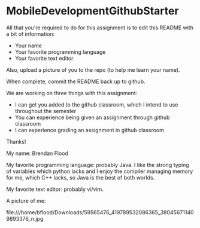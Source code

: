 # MobileDevelopmentGithubStarter

All that you're required to do for this assignment is to edit this README with a bit of information:

* Your name
* Your favorite programming language
* Your favorite text editor

Also, upload a picture of you to the repo (to help me learn your name).

When complete, commit the README back up to github.

We are working on three things with this assignment:
  * I can get you added to the github classroom, which I intend to use throughout the semester
  * You can experience being given an assignment through github classroom
  * I can experience grading an assignment in github classroom
  
Thanks!

My name: Brendan Flood

My favorite programming language: probably Java. I like the strong typing of
variables which python lacks and I enjoy the compiler managing memory for me,
which C++ lacks, so Java is the best of both worlds.

My favorite text editor: probably vi/vim.

A picture of me:

file:///home/bflood/Downloads/59565476_419789532086365_380456711409893376_n.jpg
